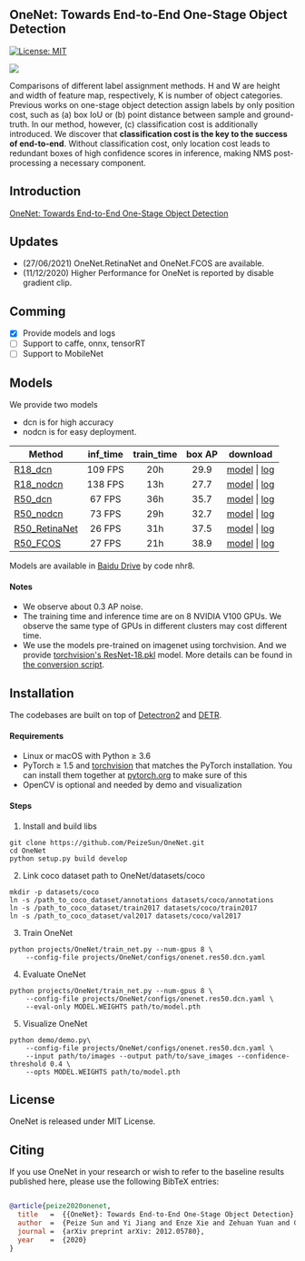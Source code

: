 ## OneNet: Towards End-to-End One-Stage Object Detection

[![License: MIT](https://img.shields.io/badge/License-MIT-yellow.svg)](https://opensource.org/licenses/MIT)

![](onenet.jpeg)

Comparisons of different label assignment methods. H and W are height and width of feature map, respectively,
K is number of object categories. Previous works on one-stage object detection assign labels by only position cost, such
as (a) box IoU or (b) point distance between sample and ground-truth. In our method, however, (c) classification cost is
additionally introduced. We discover that **classification cost is the key to the success of end-to-end**. Without classification
cost, only location cost leads to redundant boxes of high confidence scores in inference, making NMS post-processing a
necessary component.

## Introduction
[OneNet: Towards End-to-End One-Stage Object Detection](http://arxiv.org/abs/2012.05780)

## Updates
- (27/06/2021) OneNet.RetinaNet and OneNet.FCOS are available.
- (11/12/2020) Higher Performance for OneNet is reported by disable gradient clip.

## Comming
  - [x] Provide models and logs
  - [ ] Support to caffe, onnx, tensorRT
  - [ ] Support to MobileNet
  
## Models
We provide two models 
- dcn is for high accuracy
- nodcn is for easy deployment.

Method | inf_time | train_time | box AP | download
--- |:---:|:---:|:---:|:---:
[R18_dcn](projects/OneNet/configs/onenet.res18.dcn.yaml)     | 109 FPS | 20h  | 29.9 | [model](https://drive.google.com/drive/folders/1LnHMj7pkJhODeZTNHW-UcUZxybKbQmTB) \| [log](https://drive.google.com/drive/folders/1LnHMj7pkJhODeZTNHW-UcUZxybKbQmTB)
[R18_nodcn](projects/OneNet/configs/onenet.res18.nodcn.yaml) | 138 FPS | 13h  | 27.7 | [model](https://drive.google.com/drive/folders/1LnHMj7pkJhODeZTNHW-UcUZxybKbQmTB) \| [log](https://drive.google.com/drive/folders/1LnHMj7pkJhODeZTNHW-UcUZxybKbQmTB)
[R50_dcn](projects/OneNet/configs/onenet.res50.dcn.yaml)     | 67 FPS  | 36h  | 35.7 | [model](https://drive.google.com/drive/folders/1LnHMj7pkJhODeZTNHW-UcUZxybKbQmTB) \| [log](https://drive.google.com/drive/folders/1LnHMj7pkJhODeZTNHW-UcUZxybKbQmTB)
[R50_nodcn](projects/OneNet/configs/onenet.res50.nodcn.yaml) | 73 FPS  | 29h  | 32.7 | [model](https://drive.google.com/drive/folders/1LnHMj7pkJhODeZTNHW-UcUZxybKbQmTB) \| [log](https://drive.google.com/drive/folders/1LnHMj7pkJhODeZTNHW-UcUZxybKbQmTB) 
[R50_RetinaNet](projects/OneNet/configs/onenet.retinanet.res50.yaml) | 26 FPS  | 31h  | 37.5 | [model](https://drive.google.com/drive/folders/1LnHMj7pkJhODeZTNHW-UcUZxybKbQmTB) \| [log](https://drive.google.com/drive/folders/1LnHMj7pkJhODeZTNHW-UcUZxybKbQmTB)
[R50_FCOS](projects/OneNet/configs/onenet.fcos.res50.yaml) | 27 FPS  | 21h  | 38.9 | [model](https://drive.google.com/drive/folders/1LnHMj7pkJhODeZTNHW-UcUZxybKbQmTB) \| [log](https://drive.google.com/drive/folders/1LnHMj7pkJhODeZTNHW-UcUZxybKbQmTB)

Models are available in [Baidu Drive](https://pan.baidu.com/s/1f0lQ63UEBD-qbHTrsD97hA) by code nhr8.

#### Notes
- We observe about 0.3 AP noise.
- The training time and inference time are on 8 NVIDIA V100 GPUs. We observe the same type of GPUs in different clusters may cost different time.
- We use the models pre-trained on imagenet using torchvision. And we provide [torchvision's ResNet-18.pkl](https://drive.google.com/drive/folders/1LnHMj7pkJhODeZTNHW-UcUZxybKbQmTB?usp=sharing) model. More details can be found in [the conversion script](tools/convert-torchvision-to-d2.py).

## Installation
The codebases are built on top of [Detectron2](https://github.com/facebookresearch/detectron2) and [DETR](https://github.com/facebookresearch/detr).

#### Requirements
- Linux or macOS with Python ≥ 3.6
- PyTorch ≥ 1.5 and [torchvision](https://github.com/pytorch/vision/) that matches the PyTorch installation.
  You can install them together at [pytorch.org](https://pytorch.org) to make sure of this
- OpenCV is optional and needed by demo and visualization

#### Steps
1. Install and build libs
```
git clone https://github.com/PeizeSun/OneNet.git
cd OneNet
python setup.py build develop
```

2. Link coco dataset path to OneNet/datasets/coco
```
mkdir -p datasets/coco
ln -s /path_to_coco_dataset/annotations datasets/coco/annotations
ln -s /path_to_coco_dataset/train2017 datasets/coco/train2017
ln -s /path_to_coco_dataset/val2017 datasets/coco/val2017
```

3. Train OneNet
```
python projects/OneNet/train_net.py --num-gpus 8 \
    --config-file projects/OneNet/configs/onenet.res50.dcn.yaml
```

4. Evaluate OneNet
```
python projects/OneNet/train_net.py --num-gpus 8 \
    --config-file projects/OneNet/configs/onenet.res50.dcn.yaml \
    --eval-only MODEL.WEIGHTS path/to/model.pth
```

5. Visualize OneNet
```    
python demo/demo.py\
    --config-file projects/OneNet/configs/onenet.res50.dcn.yaml \
    --input path/to/images --output path/to/save_images --confidence-threshold 0.4 \
    --opts MODEL.WEIGHTS path/to/model.pth
```

## License

OneNet is released under MIT License.


## Citing

If you use OneNet in your research or wish to refer to the baseline results published here, please use the following BibTeX entries:

```BibTeX

@article{peize2020onenet,
  title   =  {{OneNet}: Towards End-to-End One-Stage Object Detection},
  author  =  {Peize Sun and Yi Jiang and Enze Xie and Zehuan Yuan and Changhu Wang and Ping Luo},
  journal =  {arXiv preprint arXiv: 2012.05780},
  year    =  {2020}
}

```
